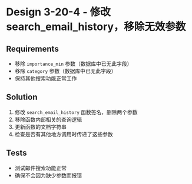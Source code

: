 # Design 3-20-4 - 修改 search_email_history，移除无效参数

## Requirements
- 移除 `importance_min` 参数（数据库中已无此字段）
- 移除 `category` 参数（数据库中已无此字段）
- 保持其他搜索功能正常工作

## Solution
1. 修改 `search_email_history` 函数签名，删除两个参数
2. 移除函数内部相关的查询逻辑
3. 更新函数的文档字符串
4. 检查是否有其他地方调用时传递了这些参数

## Tests
- 测试邮件搜索功能正常
- 确保不会因为缺少参数而报错